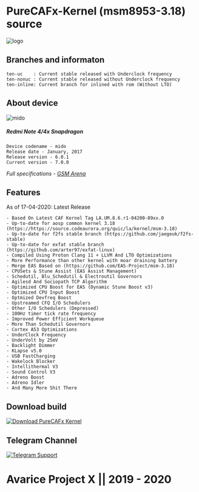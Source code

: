# PureCAFx-Kernel (msm8953-3.18) source

![logo](https://telegra.ph/file/7907aaef71619d609160e.png)

## Branches and informaton
```
ten-uc    : Current stable released with Underclock frequency
ten-nonuc : Current stable released without Underclock frequency
ten-inline: Current branch for inlined with rom (Without LTO)

```

## About device
![mido](https://telegra.ph/file/25b0b8281d57ad3d175b9.jpg)

##### Redmi Note 4/4x Snapdragon 
```
Device codename - mido
Release date - January, 2017
Release version - 6.0.1 
Current version - 7.0.0 
```
*Full specifications - [GSM Arena](https://www.gsmarena.com/xiaomi_redmi_note_4x-8580.php)*

## Features 
As of 17-04-2020: Latest Release
```
- Based On Latest CAF Kernel Tag LA.UM.8.6.r1-04200-89xx.0
- Up-to-date for aosp common kernel 3.18 (https://https://source.codeaurora.org/quic/la/kernel/msm-3.18)
- Up-to-date for f2fs stable branch (https://github.com/jaegeuk/f2fs-stable)
- Up-to-date for exfat stable branch (https://github.com/arter97/exfat-linux)
- Compiled Using Proton Clang 11 + LLVM And LTO Optimizations
- More Performance than other kernel with moar draining battery 
- Merge EAS Based on (https://github.com/EAS-Project/msm-3.18)
- CPUSets & Stune Assist (EAS Assist Management)
- Schedutil, Blu_Schedutil & Electroutil Governors
- Agilesd And Sociopath TCP Algorithm 
- Optimized CPU Boost for EAS (Dynamic Stune Boost v3)
- Optimized CPU Input Boost 
- Optmized Devfreq Boost
- Upstreamed CFQ I/O Schedulers
- Other I/O Schedulers (Depressed)
- 100Hz timer tick rate frequency
- Improved Power Efficient Workqueue
- More Than Schedutil Governors
- Cortex A53 Optimizations
- UnderClock Frequency 
- UnderVolt by 25mV
- Backlight Dimmer
- KLapse v5.0
- USB FastCharging
- Wakelock Blocker
- Intellithermal V3
- Sound Control V3
- Adreno Boost
- Adreno Idler
- And Many More Shit There
```

## Download build
[![Download PureCAFx Kernel](https://a.fsdn.com/con/app/sf-download-button)](https://sourceforge.net/projects/purecafx-kernel/files/mido/)

## Telegram Channel
[![Telegram Support](https://telegra.ph/file/eb84cccb296f8cc72a32e.png)](https://t.me/AvariceCI)

# Avarice Project X || 2019 - 2020

